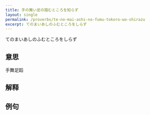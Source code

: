```yaml
---
title: 手の舞い足の踏むところを知らず
layout: single
permalink: /proverbs/te-no-mai-ashi-no-fumu-tokoro-wo-shirazu
excerpt: てのまいあしのふむところをしらず
---
```


てのまいあしのふむところをしらず

## 意思

手舞足蹈

## 解释

## 例句

